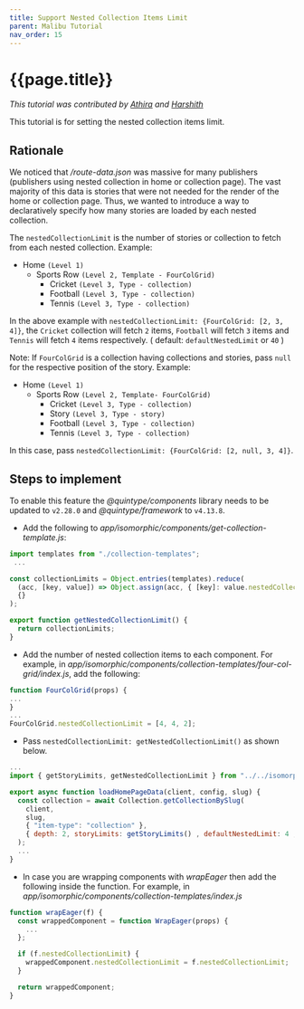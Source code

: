 ```yaml
---
title: Support Nested Collection Items Limit
parent: Malibu Tutorial
nav_order: 15
---
```


# {{page.title}}

*This tutorial was contributed by [Athira](https://twitter.com/AthiraMRaju) and [Harshith](ttps://www.linkedin.com/in/harshith-raj-092ba4176)*

This tutorial is for setting the nested collection items limit.

## Rationale

We noticed that */route-data.json* was massive for many publishers (publishers using nested collection in home or collection page). The vast majority of this data is stories that were not needed for the render of the home or collection page. Thus, we wanted to introduce a way to declaratively specify how many stories are loaded by each nested collection.

The `nestedCollectionLimit` is the number of stories or collection to fetch from each nested collection. Example:
- Home `(Level 1)`
  - Sports Row `(Level 2, Template - FourColGrid)`
    - Cricket `(Level 3, Type - collection)`
    - Football `(Level 3, Type - collection)`
    - Tennis `(Level 3, Type - collection)`

In the above example with `nestedCollectionLimit: {FourColGrid: [2, 3, 4]}`, the `Cricket` collection will fetch `2`  items, `Football` will fetch `3` items and `Tennis` will fetch `4` items respectively. ( default: `defaultNestedLimit` or `40` )

Note: If `FourColGrid` is a collection having collections and stories, pass `null` for the respective position of the story.
Example:
- Home `(Level 1)`
  - Sports Row `(Level 2, Template- FourColGrid)`
    - Cricket `(Level 3, Type - collection)`
    - Story `(Level 3, Type - story)`
    - Football `(Level 3, Type - collection)`
    - Tennis `(Level 3, Type - collection)`

In this case, pass `nestedCollectionLimit: {FourColGrid: [2, null, 3, 4]}`.

## Steps to implement

To enable this feature the *@quintype/components* library needs to be updated to `v2.28.0` and *@quintype/framework* to `v4.13.8`.

* Add the following to *app/isomorphic/components/get-collection-template.js*:

```javascript
import templates from "./collection-templates";
 ...

const collectionLimits = Object.entries(templates).reduce(
  (acc, [key, value]) => Object.assign(acc, { [key]: value.nestedCollectionLimit }),
  {}
);

export function getNestedCollectionLimit() {
  return collectionLimits;
}
```

* Add the number of nested collection items to each component. For example, in *app/isomorphic/components/collection-templates/four-col-grid/index.js*, add the following:

```javascript
function FourColGrid(props) {
...
}
...
FourColGrid.nestedCollectionLimit = [4, 4, 2];
```

* Pass `nestedCollectionLimit: getNestedCollectionLimit()` as shown below.

```javascript
...
import { getStoryLimits, getNestedCollectionLimit } from "../../isomorphic/components/get-collection-template";

export async function loadHomePageData(client, config, slug) {
  const collection = await Collection.getCollectionBySlug(
    client,
    slug,
    { "item-type": "collection" },
    { depth: 2, storyLimits: getStoryLimits() , defaultNestedLimit: 4 , nestedCollectionLimit: getNestedCollectionLimit()}
  );
  ...
}
```

* In case you are wrapping components with *wrapEager* then add the following inside the function. For example, in *app/isomorphic/components/collection-templates/index.js*

```javascript
function wrapEager(f) {
  const wrappedComponent = function WrapEager(props) {
    ...
  };

  if (f.nestedCollectionLimit) {
    wrappedComponent.nestedCollectionLimit = f.nestedCollectionLimit;
  }

  return wrappedComponent;
}
```